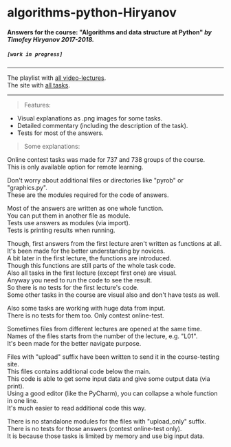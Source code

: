 # algorithms-python-Hiryanov

#### Answers for the course: "Algorithms and data structure at Python" _by Timofey Hiryanov 2017-2018._

##### `[work in progress]`

---

The playlist with [all video-lectures](https://www.youtube.com/watch?v=KdZ4HF1SrFs&list=PLRDzFCPr95fK7tr47883DFUbm4GeOjjc0).  
The site with [all tasks](http://judge.mipt.ru/mipt_cs_on_python3/).

---

> Features:

- Visual explanations as .png images for some tasks.
- Detailed commentary (including the description of the task).
- Tests for most of the answers.

> Some explanations:

Online contest tasks was made for 737 and 738 groups of the course.  
This is only available option for remote learning.

Don't worry about additional files or directories like "pyrob" or "graphics.py".  
These are the modules required for the code of answers.

Most of the answers are written as one whole function.  
You can put them in another file as module.  
Tests use answers as modules (via import).  
Tests is printing results when running.

Though, first answers from the first lecture aren't written as functions at all.  
It's been made for the better understanding by novices.  
A bit later in the first lecture, the functions are introduced.  
Though this functions are still parts of the whole task code.  
Also all tasks in the first lecture (except first one) are visual.  
Anyway you need to run the code to see the result.  
So there is no tests for the first lecture's code.  
Some other tasks in the course are visual also and don't have tests as well.

Also some tasks are working with huge data from input.  
There is no tests for them too. Only contest online-test.

Sometimes files from different lectures are opened at the same time.  
Names of the files starts from the number of the lecture, e.g. "L01".  
It's been made for the better navigate purpose.

Files with "upload" suffix have been written to send it in the course-testing site.  
This files contains additional code below the main.  
This code is able to get some input data and give some output data (via print).  
Using a good editor (like the PyCharm), you can collapse a whole function in one line.  
It's much easier to read additional code this way.

There is no standalone modules for the files with "upload_only" suffix.  
There is no tests for those answers (contest online-test only).  
It is because those tasks is limited by memory and use big input data.
